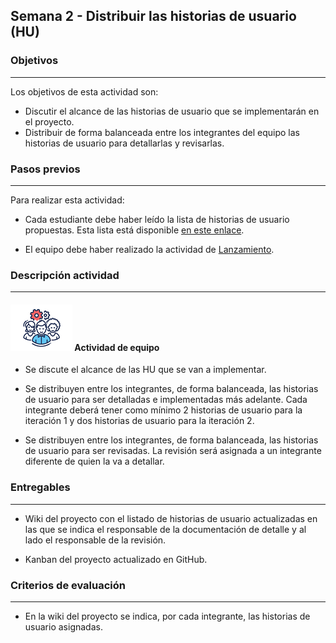 ## Semana 2 - Distribuir las historias de usuario (HU)

### Objetivos

---

Los objetivos de esta actividad son:

- Discutir el alcance de las historias de usuario que se implementarán en el proyecto.
- Distribuir de forma balanceada entre los integrantes del equipo las historias de usuario para detallarlas y revisarlas.

### Pasos previos

---

Para realizar esta actividad:

- Cada estudiante debe haber leído la lista de historias de usuario propuestas. Esta lista está disponible [en este enlace](s2_HU).

- El equipo debe haber realizado la actividad de [Lanzamiento](https://ticsw.github.io/mt1_guias_proyecto/semanas/semana1/s1_lanzamiento).

### Descripción actividad

---

#### ![](./../../assets/images/grupo.png) Actividad de equipo

- Se discute el alcance de las HU que se van a implementar.

- Se distribuyen entre los integrantes, de forma balanceada, las historias de usuario para ser detalladas e implementadas más adelante. Cada integrante deberá tener como mínimo 2 historias de usuario para la iteración 1 y dos historias de usuario para la iteración 2.

- Se distribuyen entre los integrantes, de forma balanceada, las historias de usuario para ser revisadas. La revisión será asignada a un integrante diferente de quien la va a detallar. 

### Entregables

---

- Wiki del proyecto con el listado de historias de usuario actualizadas en las que se indica
  el responsable de la documentación de detalle y al lado el responsable de la revisión.

- Kanban del proyecto actualizado en GitHub.

### Criterios de evaluación

---

- En la wiki del proyecto se indica, por cada integrante, las historias de usuario asignadas.
